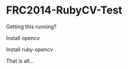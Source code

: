 FRC2014-RubyCV-Test
===================

Getting this running? 

Install opencv

Install ruby-opencv

That is all... 

